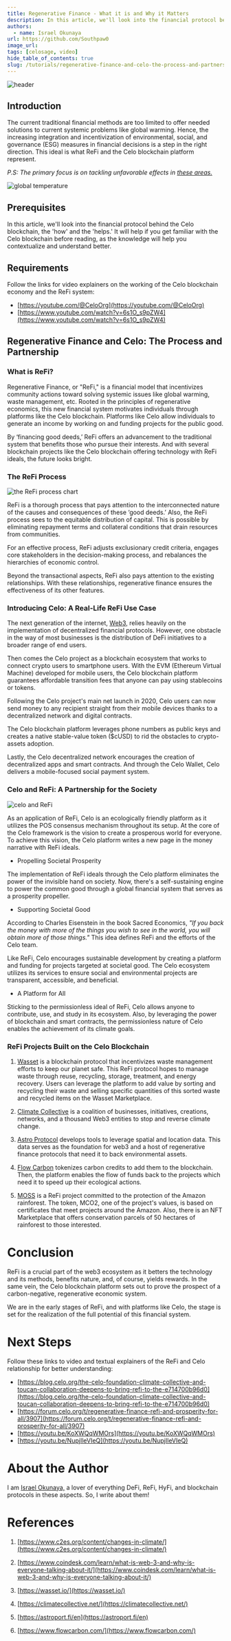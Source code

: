 ```yaml
---
title: Regenerative Finance - What it is and Why it Matters
description: In this article, we'll look into the financial protocol behind the Celo blockchain, the 'how' and the 'helps'
authors:
  - name: Israel Okunaya
url: https://github.com/Southpaw0
image_url:
tags: [celosage, video]
hide_table_of_contents: true
slug: /tutorials/regenerative-finance-and-celo-the-process-and-partnership
---
```


![header](../../src/data-tutorials/showcase/beginner/regenerative-finance-and-celo-the-process-and-partnership.png)

## Introduction

The current traditional financial methods are too limited to offer needed solutions to current systemic problems like global warming. Hence, the increasing integration and incentivization of environmental, social, and governance (ESG) measures in financial decisions is a step in the right direction. This ideal is what ReFi and the Celo blockchain platform represent.

*P.S: The primary focus is on tackling unfavorable effects in [these areas.](https://www.c2es.org/content/changes-in-climate/)*

![global temperature](./images/images-1.png)

## Prerequisites

In this article, we'll look into the financial protocol behind the Celo blockchain, the 'how' and the 'helps.' It will help if you get familiar with the Celo blockchain before reading, as the knowledge will help you contextualize and understand better.

## Requirements

Follow the links for video explainers on the working of the Celo blockchain economy and the ReFi system:

- [https://youtube.com/@CeloOrg](https://youtube.com/@CeloOrg)
- [https://www.youtube.com/watch?v=6s1O_s9pZW4](https://www.youtube.com/watch?v=6s1O_s9pZW4)

## Regenerative Finance and Celo: The Process and Partnership

### What is ReFi?

Regenerative Finance, or "ReFi," is a financial model that incentivizes community actions toward solving systemic issues like global warming, waste management, etc. Rooted in the principles of regenerative economics, this new financial system motivates individuals through platforms like the Celo blockchain. Platforms like Celo allow individuals to generate an income by working on and funding projects for the public good.

By ‘financing good deeds,’ ReFi offers an advancement to the traditional system that benefits those who pursue their interests. And with several blockchain projects like the Celo blockchain offering technology with ReFi ideals, the future looks bright.

### The ReFi Process

![the ReFi process chart](./images/image-2.jpeg)

ReFi is a thorough process that pays attention to the interconnected nature of the causes and consequences of these ‘good deeds.’ Also, the ReFi process sees to the equitable distribution of capital. This is possible by eliminating repayment terms and collateral conditions that drain resources from communities.

For an effective process, ReFi adjusts exclusionary credit criteria, engages core stakeholders in the decision-making process, and rebalances the hierarchies of economic control.

Beyond the transactional aspects, ReFi also pays attention to the existing relationships. With these relationships, regenerative finance ensures the effectiveness of its other features.

### Introducing Celo: A Real-Life ReFi Use Case

The next generation of the internet, [Web3,](https://www.coindesk.com/learn/what-is-web-3-and-why-is-everyone-talking-about-it/) relies heavily on the implementation of decentralized financial protocols. However, one obstacle in the way of most businesses is the distribution of DeFi initiatives to a broader range of end users.

Then comes the Celo project as a blockchain ecosystem that works to connect crypto users to smartphone users. With the EVM (Ethereum Virtual Machine) developed for mobile users, the Celo blockchain platform guarantees affordable transition fees that anyone can pay using stablecoins or tokens.

Following the Celo project's main net launch in 2020, Celo users can now send money to any recipient straight from their mobile devices thanks to a decentralized network and digital contracts.

The Celo blockchain platform leverages phone numbers as public keys and creates a native stable-value token ($cUSD) to rid the obstacles to crypto-assets adoption.

Lastly, the Celo decentralized network encourages the creation of decentralized apps and smart contracts. And through the Celo Wallet, Celo delivers a mobile-focused social payment system.

### Celo and ReFi: A Partnership for the Society

![celo and ReFi](./images/image-3.webp)

As an application of ReFi, Celo is an ecologically friendly platform as it utilizes the POS consensus mechanism throughout its setup. At the core of the Celo framework is the vision to create a prosperous world for everyone. To achieve this vision, the Celo platform writes a new page in the money narrative with ReFi ideals.

- Propelling Societal Prosperity

The implementation of ReFi ideals through the Celo platform eliminates the power of the invisible hand on society. Now, there's a self-sustaining engine to power the common good through a global financial system that serves as a prosperity propeller.

- Supporting Societal Good

According to Charles Eisenstein in the book Sacred Economics, *"If you back the money with more of the things you wish to see in the world, you will obtain more of those things."* This idea defines ReFi and the efforts of the Celo team.

Like ReFi, Celo encourages sustainable development by creating a platform and funding for projects targeted at societal good. The Celo ecosystem utilizes its services to ensure social and environmental projects are transparent, accessible, and beneficial.

- A Platform for All

Sticking to the permissionless ideal of ReFi, Celo allows anyone to contribute, use, and study in its ecosystem. Also, by leveraging the power of blockchain and smart contracts, the permissionless nature of Celo enables the achievement of its climate goals.

### ReFi Projects Built on the Celo Blockchain

1. [Wasset](https://wasset.io/) is a blockchain protocol that incentivizes waste management efforts to keep our planet safe. This ReFi protocol hopes to manage waste through reuse, recycling, storage, treatment, and energy recovery. Users can leverage the platform to add value by sorting and recycling their waste and selling specific quantities of this sorted waste and recycled items on the Wasset Marketplace.

2. [Climate Collective](https://climatecollective.net/) is a coalition of businesses, initiatives, creations, networks, and a thousand Web3 entities to stop and reverse climate change.

3. [Astro Protocol](https://astroport.fi/en) develops tools to leverage spatial and location data. This data serves as the foundation for web3 and a host of regenerative finance protocols that need it to back environmental assets.

4. [Flow Carbon](https://www.flowcarbon.com/) tokenizes carbon credits to add them to the blockchain. Then, the platform enables the flow of funds back to the projects which need it to speed up their ecological actions.

5. [MOSS](https://moss.earth/) is a ReFi project committed to the protection of the Amazon rainforest. The token, MCO2, one of the project's values, is based on certificates that meet projects around the Amazon. Also, there is an NFT Marketplace that offers conservation parcels of 50 hectares of rainforest to those interested.

# Conclusion

ReFi is a crucial part of the web3 ecosystem as it betters the technology and its methods, benefits nature, and, of course, yields rewards. In the same vein, the Celo blockchain platform sets out to prove the prospect of a carbon-negative, regenerative economic system.

We are in the early stages of ReFi, and with platforms like Celo, the stage is set for the realization of the full potential of this financial system.

# Next Steps

Follow these links to video and textual explainers of the ReFi and Celo relationship for better understanding:

- [https://blog.celo.org/the-celo-foundation-climate-collective-and-toucan-collaboration-deepens-to-bring-refi-to-the-e714700b96d0](https://blog.celo.org/the-celo-foundation-climate-collective-and-toucan-collaboration-deepens-to-bring-refi-to-the-e714700b96d0)
- [https://forum.celo.org/t/regenerative-finance-refi-and-prosperity-for-all/3907](https://forum.celo.org/t/regenerative-finance-refi-and-prosperity-for-all/3907)
- [https://youtu.be/KoXWQqWMOrs](https://youtu.be/KoXWQqWMOrs)
- [https://youtu.be/NupjIleVIeQ](https://youtu.be/NupjIleVIeQ)

# About the Author

I am [Israel Okunaya,](https://meetisraelokunaya.curious.page/) a lover of everything DeFi, ReFi, HyFi, and blockchain protocols in these aspects. So, I write about them!

# References

1. [https://www.c2es.org/content/changes-in-climate/](https://www.c2es.org/content/changes-in-climate/)

2. [https://www.coindesk.com/learn/what-is-web-3-and-why-is-everyone-talking-about-it/](https://www.coindesk.com/learn/what-is-web-3-and-why-is-everyone-talking-about-it/)

3. [https://wasset.io/](https://wasset.io/)

4. [https://climatecollective.net/](https://climatecollective.net/)

5. [https://astroport.fi/en](https://astroport.fi/en)

6. [https://www.flowcarbon.com/](https://www.flowcarbon.com/)
